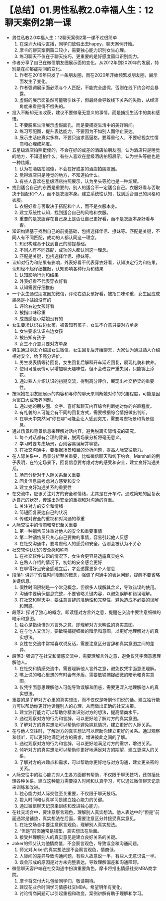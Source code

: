 # 【总结】01.男性私教2.0幸福人生：12聊天案例2第一课

-   男性私教2.0幸福人生：12聊天案例2第一课不过很简单
    1.  在深圳大梅沙直播，同学们放假出去happy，聊天案例开始。
    2.  摩卡的聊天案例窗口较小，需要独心能力识别女生心理。
    3.  练习聊天不仅在于聊天技巧，更重要的是好感度窗口识别能力。
-   作者分享了自己在微信朋友圈展示面的变化，从2012年到2020年的发展，特别是在抑郁症期间的变化。
    1.  作者在2019年只发了一条朋友圈，而在2020年开始频繁发朋友圈，展示面发生了变化。
    2.  作者强调展示面必须与个人匹配，不能完全虚假，否则在线下约会时会暴露。
    3.  虚假的展示面虽然可能吸引妹子，但最终会导致线下关系的失败，从经济角度来看是得不偿失的。
-   投入不断却无法收获，建议不要做毫无意义的事情，而是捕捉生活中的美和感悟。
    1.  不要脱离生活展示虚假面孔，而是要捕捉生活中的美好瞬间。
    2.  练习写配图，提升表达能力，不要因为不如别人而停止表达。
    3.  展示生活应真实多样，不要只追求高逼格，要尊重他人，不要轻视女性情商和心理成熟度。
-   五星级酒店拍照挺傻的，不会在好的或差的酒店拍朋友圈，认为酒店只是睡觉的地方，不知道拍什么。有些人喜欢在星级酒店拍照展示，认为坐头等舱也是一种炫耀。
    1.  认为在酒店拍照傻，不会在好或差的酒店拍朋友圈。
    2.  觉得酒店只是睡觉的地方，不知道拍什么。
    3.  有些人喜欢在星级酒店拍照展示，认为坐头等舱也是一种炫耀。
-   找到适合自己的东西是重要的，别人的适合不一定适合自己。衣服好看与否取决于搭配和个人，而不是衣服本身。建立系统性认知，找到适合自己的风格和衣服。
    1.  衣服好看与否取决于搭配和个人，而不是衣服本身。
    2.  建立系统性认知，找到适合自己的风格和衣服。
    3.  重要的是衣服穿在自己身上是否让自己更好看，而不是衣服本身好看与否。
-   知识构建基于找到自己的前提基础，包括选择伴侣、撩妹等。匹配是关键，不同人有不同匹配，成功的人都认同这一理念。
    1.  知识构建基于找到自己的前提基础。
    2.  不同人有不同匹配，成功的人都认同这一理念。
    3.  匹配是关键，包括选择伴侣、撩妹等。
-   认知对行为和结果有影响，外表好看不代表穿衣好看，认知决定行为和结果，认知经不起仔细推敲，认知影响各种行为和结果
    1.  认知影响行为和结果
    2.  外表好看不代表穿衣好看
    3.  认知需要仔细推敲
-   一个女生通过朋友圈加微信，评论右边女孩好看，被指口味珍重，女生回应成熟感是小姑娘没有的
    1.  评论右边女孩好看
    2.  被指口味珍重
    3.  成熟感是小姑娘没有的
-   女生要求认识右边女孩，被告知有孩子，女生不介意只要对方单身
    1.  女生要求认识右边女孩
    2.  被告知有孩子
    3.  女生不介意只要对方单身
-   男生通过朋友介绍加女生微信，女生回复后开始聊天，大家认为通过熟人介绍相对安全，给予高分评价。
    1.  男生发表情等待回复，女生回复后解释开车延迟回复，展现礼貌和教养。
    2.  使用可爱表情可以增加聊天趣味性，但不会改变严重失误，只能锦上添花。
    3.  通过熟人介绍认识的初期交流，得到高分评价，展现出社交桥梁的重要性。
-   按照她在朋友圈展示的内容和与你的聊天来判断她对你的兴趣程度，可能是因为窗口大或教养问题。
    1.  通过她的朋友圈、文字、喜好和聊天内容综合判断她对你的兴趣程度。
    2.  有礼貌的人可能会有不同的回复方式，需要根据综合情报做出判断。
    3.  在聊天中突然问"你在哪"可能会让人感到突兀，需要考虑场景和背景信息。
-   通过场景和背景信息来理解对话内容，避免脱离实际情况的研究。
    1.  每个对话都有合理的背景，脱离场景分析将毫无意义。
    2.  学习时要考虑场景，否则容易误解并聊错。
    3.  在社交沟通中，要根据场景和目的分析问题，提高人际交往能力。
-   在人际关系中，场景分析至关重要，比如微信聊天和线下约会。Marshall的例子表明，在特定场景下，回复信息要考虑对方的感受和安全，建立良好沟通关系。
    1.  场景分析对于人际关系至关重要
    2.  回复信息需考虑对方感受和安全
    3.  建立良好沟通关系的重要性
-   在交流中，应该关注对方的安全和情绪，尤其是在开车时。通过简短的回复表达自己的状况，传递出对安全的重视和对沟通的尊重。
    1.  关注对方的安全和情绪
    2.  简短回复表达自己的状况
    3.  传递对安全的重视和对沟通的尊重
-   人际交往中的情商和常识至关重要
    1.  第一种销售员注重对他人的安全和重要事情
    2.  第二种销售员只关心自己要做的事情，容易引起他人反感
    3.  在社交沟通中，要考虑他人的感受和安全，否则会被认为不关心
-   社交软件认识的安全感和称呼
    1.  在社交软件认识的情况下，女生会更容易透露真实姓名
    2.  在熟人介绍的情况下，初始的安全感会更好
    3.  在聊得好且安全感建立后，才会透露更多个人信息
-   段落1: 讲述了假性时间限制的概念，强调了沟通中的表达问题，提醒不要省略关键信息。
    1.  假性时间限制是一个常见概念，但很多人误解其含义，导致错误的使用。
    2.  沟通中要确保信息完整，不要省略关键内容，以避免误解和错误理解。
    3.  在社交和聊天中，要注意言辞的准确性和完整性，避免造成不必要的误解和困惑。
-   段落2: 探讨了独心的概念，即读懂对方言外之意，提醒在交流中要注意细微的暗示和意图。
    1.  独心是指读懂对方言外之意，即理解对方未明说的真实意图。
    2.  在与他人交流时，要敏锐捕捉细微的暗示和意图，以更好地理解对方的真实想法。
    3.  女性在交流中常常喜欢说反话，需要注意区分言辞和真实意图之间的差异。
-   段落3: 强调了在社交和情感交流中，需要理解言外之意，避免仅凭字面意思理解他人。
    1.  在社交和情感交流中，需要理解他人言外之意，避免仅凭字面意思理解。
    2.  嘴上说的和心里想的有时会有矛盾，需要敏锐捕捉细微的暗示和真实意图。
    3.  仅凭字面意思理解他人可能导致误解和困惑，需要更深入地理解他人的真实想法。
-   重要的是了解对方心里的真实想法，而不仅仅是听到他们说的话。建立独行能力可以帮助你更好地读懂别人的心理，从而做出正确的社交决策。
    1.  建立独行能力可以帮助你精准识别对方的想法，提高情商水平。
    2.  通过观察对方的行为和言辞，可以更好地了解对方的真实意图。
    3.  了解对方的真实想法可以帮助你避免尴尬情况，建立更好的人际关系。
-   在与他人交往时，了解对方的真实想法可以帮助你建立更好的关系。通过观察和倾听，可以更好地满足对方的需求，增进彼此之间的了解。
    1.  通过观察对方的行为和言辞，可以更好地满足对方的需求，增进关系。
    2.  倾听对方的真实想法可以帮助你更好地满足对方的期望，建立更深入的关系。
    3.  了解对方的兴趣点和需求，可以帮助你更好地与对方沟通，建立更亲密的关系。
-   人际交往中的独心能力对人生各方面都有帮助，不仅限于聊天技巧，还包括处理各种关系。建立这种能力需要投入时间和认真学习，可以通过微信聊天记录来训练和改进。
    1.  独心能力对人际交往至关重要，不仅限于聊天技巧。
    2.  投入时间和认真学习是建立独心能力的关键。
    3.  通过微信聊天记录来训练和改进独心能力。
-   在社交场合中，要注意察言观色，理解别人真实想法。他人表达中的“但是”前面通常是铺垫，真实想法在后面，需要注意区分并接受真实意见。
    1.  在社交场合中要注意察言观色，理解别人真实想法。
    2.  “但是”前面通常是铺垫，真实想法在后面。
    3.  接受并理解别人的真实意见是建立良好关系的关键。
-   Joker的师父认为他情商低，不会察言观色，导致误会和沟通问题。
    1.  师父对Joker的真实想法是不会察言观色，情商低。
    2.  人际间的差异导致沟通问题，有些人故意说一半，有些人无意识说一半。
    3.  误会形成的原因是对方未完整表达，导致理解偏差和沟通障碍。
-   微信聊天客户端在社交沟通中扮演重要角色，摩卡将推出情感社交MBA商学院。
    1.  摩卡将交付大礼包给同学们，敬请期待。
    2.  建议花业余时间学习情感社交MBA，希望明年有变化。
    3.  讨论情商问题可以引起重视和改变，案例讲解有助于理解和学习。